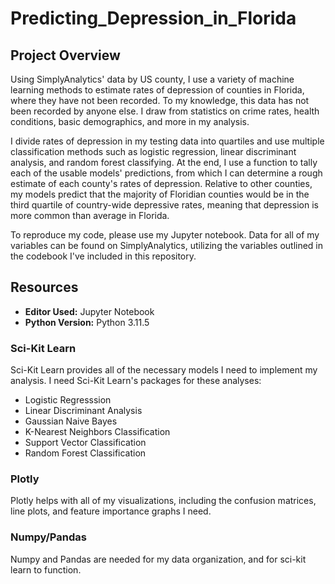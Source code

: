 # Predicting_Depression_in_Florida
## Project Overview
Using SimplyAnalytics' data by US county, I use a variety of machine learning methods to estimate rates of depression of counties in Florida, where they have not been recorded. To my knowledge, this data has not been recorded by anyone else. I draw from statistics on crime rates, health conditions, basic demographics, and more in my analysis.

I divide rates of depression in my testing data into quartiles and use multiple classification methods such as logistic regression, linear discriminant analysis, and random forest classifying. At the end, I use a function to tally each of the usable models' predictions, from which I can determine a rough estimate of each county's rates of depression. Relative to other counties, my models predict that the majority of Floridian counties would be in the third quartile of country-wide depressive rates, meaning that depression is more common than average in Florida.

To reproduce my code, please use my Jupyter notebook. Data for all of my variables can be found on SimplyAnalytics, utilizing the variables outlined in the codebook I've included in this repository.

## Resources
- **Editor Used:**  Jupyter Notebook
- **Python Version:** Python 3.11.5
### Sci-Kit Learn
  Sci-Kit Learn provides all of the necessary models I need to implement my analysis. I need Sci-Kit Learn's packages for these analyses:
  - Logistic Regresssion
  - Linear Discriminant Analysis
  - Gaussian Naive Bayes
  - K-Nearest Neighbors Classification
  - Support Vector Classification
  - Random Forest Classification
### Plotly
  Plotly helps with all of my visualizations, including the confusion matrices, line plots, and feature importance graphs I need.
### Numpy/Pandas
  Numpy and Pandas are needed for my data organization, and for sci-kit learn to function.
